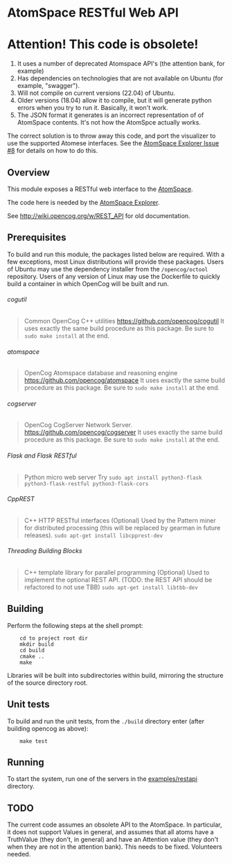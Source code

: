 AtomSpace RESTful Web API
=========================

Attention! This code is obsolete!
=================================
 1) It uses a number of deprecated Atomspace API's (the attention bank,
    for example) 
 2) Has dependencies on technologies that are not available on Ubuntu
    (for example, "swagger"). 
 3) Will not compile on current versions (22.04) of Ubuntu.
 4) Older versions (18.04) allow it to compile, but it will generate
    python errors when you try to run it. Basically, it won't work.    
 5) The JSON format it generates is an incorrect representation of
    of AtomSpace contents. It's not how the AtomSpce actually works.
    
The correct solution is to throw away this code, and port the visualizer
to use the supported Atomese interfaces. See the
[AtomSpace Explorer Issue #8](https://github.com/opencog/atomspace-explorer/issues/8)
for details on how to do this. 

Overview
--------
This module exposes a RESTful web interface to the
[AtomSpace](https://github.com/opencog/atomspace).

The code here is needed by the
[AtomSpace Explorer](https://github.com/opencog/atomspace-explorer).

See http://wiki.opencog.org/w/REST_API for old documentation.

Prerequisites
-------------
To build and run this module, the packages listed below are required.
With a few exceptions, most Linux distributions will provide these
packages. Users of Ubuntu may use the dependency installer from the
`/opencog/octool` repository.  Users of any version of Linux may
use the Dockerfile to quickly build a container in which OpenCog will
be built and run.

###### cogutil
> Common OpenCog C++ utilities
> https://github.com/opencog/cogutil
> It uses exactly the same build procedure as this package. Be sure
  to `sudo make install` at the end.

###### atomspace
> OpenCog Atomspace database and reasoning engine
> https://github.com/opencog/atomspace
> It uses exactly the same build procedure as this package. Be sure
  to `sudo make install` at the end.

###### cogserver
> OpenCog CogServer Network Server.
> https://github.com/opencog/cogserver
> It uses exactly the same build procedure as this package. Be sure
  to `sudo make install` at the end.

###### Flask and Flask RESTful
> Python micro web server
> Try `sudo apt install python3-flask python3-flask-restful python3-flask-cors`

###### CppREST
> C++ HTTP RESTful interfaces
> (Optional) Used by the Pattern miner for distributed processing
  (this will be replaced by gearman in future releases).
> `sudo apt-get install libcpprest-dev`

###### Threading Building Blocks
> C++ template library for parallel programming
> (Optional) Used to implement the optional REST API. (TODO: the
  REST API should be refactored to not use TBB)
> `sudo apt-get install libtbb-dev`

Building
--------
Perform the following steps at the shell prompt:
```
    cd to project root dir
    mkdir build
    cd build
    cmake ..
    make
```
Libraries will be built into subdirectories within build, mirroring
the structure of the source directory root.

Unit tests
----------
To build and run the unit tests, from the `./build` directory enter
(after building opencog as above):
```
    make test
```

Running
-------
To start the system, run one of the servers in the
[examples/restapi](examples/restapi) directory.

TODO
----
The current code assumes an obsolete API to the AtomSpace.  In particular,
it does not support Values in general, and assumes that all atoms have
a TruthValue (they don't, in general) and have an Attention value
(they don't when they are not in the attention bank).  This needs to be
fixed. Volunteers needed.
